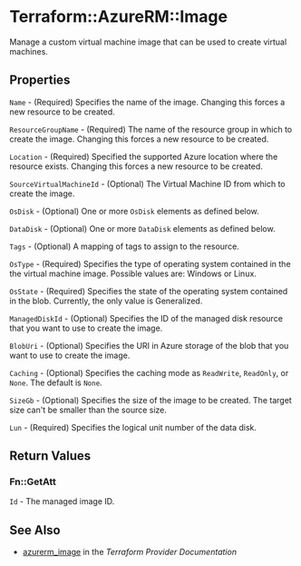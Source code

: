 # Terraform::AzureRM::Image

Manage a custom virtual machine image that can be used to create virtual machines.

## Properties

`Name` - (Required) Specifies the name of the image. Changing this forces a new resource to be created.

`ResourceGroupName` - (Required) The name of the resource group in which to create the image. Changing this forces a new resource to be created.

`Location` - (Required) Specified the supported Azure location where the resource exists. Changing this forces a new resource to be created.

`SourceVirtualMachineId` - (Optional) The Virtual Machine ID from which to create the image.

`OsDisk` - (Optional) One or more `OsDisk` elements as defined below.

`DataDisk` - (Optional) One or more `DataDisk` elements as defined below.

`Tags` - (Optional) A mapping of tags to assign to the resource.

`OsType` - (Required) Specifies the type of operating system contained in the the virtual machine image. Possible values are: Windows or Linux.

`OsState` - (Required) Specifies the state of the operating system contained in the blob. Currently, the only value is Generalized.

`ManagedDiskId` - (Optional) Specifies the ID of the managed disk resource that you want to use to create the image.

`BlobUri` - (Optional) Specifies the URI in Azure storage of the blob that you want to use to create the image.

`Caching` - (Optional) Specifies the caching mode as `ReadWrite`, `ReadOnly`, or `None`. The default is `None`.

`SizeGb` - (Optional) Specifies the size of the image to be created. The target size can't be smaller than the source size.

`Lun` - (Required) Specifies the logical unit number of the data disk.


## Return Values

### Fn::GetAtt

`Id` - The managed image ID.

## See Also

* [azurerm_image](https://www.terraform.io/docs/providers/azurerm/r/image.html) in the _Terraform Provider Documentation_